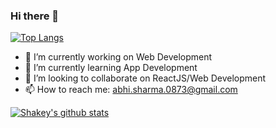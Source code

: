 ### Hi there 👋

[![Top Langs](https://github-readme-stats.vercel.app/api/top-langs/?username=shakeybuoy)](https://github.com/shakeybuoy/github-readme-stats)

- 🔭 I’m currently working on Web Development
- 🌱 I’m currently learning App Development
- 👯 I’m looking to collaborate on ReactJS/Web Development
- 📫 How to reach me: abhi.sharma.0873@gmail.com

[![Shakey's github stats](https://github-readme-stats.vercel.app/api?username=shakeybuoy&count_private=true&show_icons=true&theme=tokyonight&hide_rank=false)](https://github.com/shakeybuoy/github-readme-stats)
